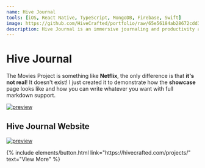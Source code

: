 ```yaml
---
name: Hive Journal
tools: [iOS, React Native, TypeScript, MongoDB, Firebase, Swift]
image: https://github.com/HiveCrafted/portfolio/raw/65e56184ab28672cdd31f2d3b79dfc6851fa1cb7/assets/hivejournal-logo.png
description: Hive Journal is an immersive journaling and productivity app created for iOS.
---
```


# Hive Journal

The Movies Project is something like **Netflix**, the only difference is that **it's not real**! It doesn't exist! I just created it to demonstrate how the **showcase** page looks like and how you can write whatever you want with full markdown support.

[![preview](https://github.com/HiveCrafted/portfolio/raw/65e56184ab28672cdd31f2d3b79dfc6851fa1cb7/assets/hivejournal-logo-horizontal.png)](https://hivejournal.com/download)

## Hive Journal Website

[![preview](https://github.com/HiveCrafted/portfolio/raw/65e56184ab28672cdd31f2d3b79dfc6851fa1cb7/assets/hivejournal-website.png)](https://hivejournal.com)

<p class="text-center">
{% include elements/button.html link="https://hivecrafted.com/projects/" text="View More" %}
</p>